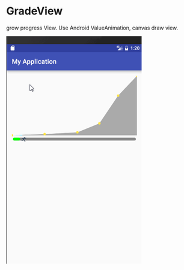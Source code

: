 # GradeView
grow progress View. Use Android ValueAnimation, canvas draw view.

![image](https://github.com/AriaWang/GradeView/blob/master/gif/grade1.gif)
